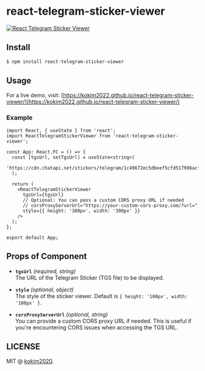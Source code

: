 # react-telegram-sticker-viewer

[![React Telegram Sticker Viewer](https://img.youtube.com/vi/aAvJIkxAPSE/0.jpg)](https://youtu.be/aAvJIkxAPSE "React Telegram Sticker Viewer")

## Install

```bash
$ npm install react-telegram-sticker-viewer
```

## Usage

For a live demo, visit: [https://kokim2022.github.io/react-telegram-sticker-viewer/](https://kokim2022.github.io/react-telegram-sticker-viewer/)

### Example

```tsx
import React, { useState } from 'react';
import ReactTelegramStickerViewer from 'react-telegram-sticker-viewer';

const App: React.FC = () => {
  const [tgsUrl, setTgsUrl] = useState<string>(
    'https://cdn.chatapi.net/stickers/telegram/1c49672ec5dbeef5cfd517996acf2bac/file_10.tgs'
  );

  return (
    <ReactTelegramStickerViewer
      tgsUrl={tgsUrl}
      // Optional: You can pass a custom CORS proxy URL if needed
      // corsProxyServerUrl="https://your-custom-cors-proxy.com/?url="
      style={{ height: '300px', width: '300px' }}
    />
  );
};

export default App;
```

## Props of Component

- **`tgsUrl`** *(required, string)*  
  The URL of the Telegram Sticker (TGS file) to be displayed.

- **`style`** *(optional, object)*  
  The style of the sticker viewer. Default is `{ height: '100px', width: '100px' }`.

- **`corsProxyServerUrl`** *(optional, string)*  
  You can provide a custom CORS proxy URL if needed. This is useful if you're encountering CORS issues when accessing the TGS URL.

## LICENSE

MIT @ [kokim2020](https://github.com/kokim2022).